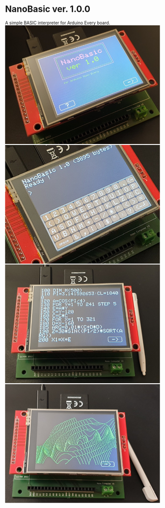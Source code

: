 # NanoBasic ver. 1.0.0
A simple BASIC interpreter for Arduino Every board.
![Model](https://github.com/Remo-67/NanoBasic/blob/main/photos/nanoBasic_photo_1.jpg)
![Model](https://github.com/Remo-67/NanoBasic/blob/main/photos/nanoBasic_photo_3.jpg)
![Model](https://github.com/Remo-67/NanoBasic/blob/main/photos/nanoBasic_photo_2.jpg)
![Model](https://github.com/Remo-67/NanoBasic/blob/main/photos/nanoBasic_photo_4.jpg)
